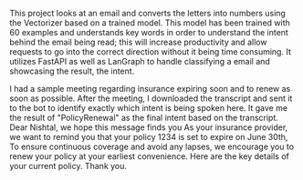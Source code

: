 This project looks at an email and converts the letters into numbers using the Vectorizer based on a trained model. This model has been trained with 60 examples and understands key words in order to understand the intent behind the email being read; this will increase productivity and allow requests to go into the correct direction without it being time consuming. It utilizes FastAPI as well as LanGraph to handle classifying a email and showcasing the result, the intent. 

I had a sample meeting regarding insurance expiring soon and to renew as soon as possible. After the meeting, I downloaded the transcript and sent it to the bot to identify exactly which intent is being spoken here. It gave me the result of "PolicyRenewal" as the final intent based on the transcript.
Dear Nishtal, we hope this message finds you As your insurance provider, we want to remind you that your policy 1234 is set to expire on June 30th, To ensure continuous coverage and avoid any lapses, we encourage you to renew your policy at your earliest convenience. Here are the key details of your current policy. Thank you.